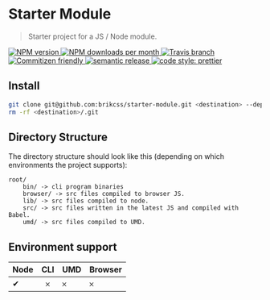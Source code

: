 # Starter Module

> Starter project for a JS / Node module.

<!-- Shields. -->
<p>
	<!-- NPM version. -->
	<a href="https://www.npmjs.com/package/@brikcss/starter-module">
		<img alt="NPM version" src="https://img.shields.io/npm/v/@brikcss/starter-module.svg?style=flat-square">
	</a>
	<!-- NPM downloads/month. -->
	<a href="https://www.npmjs.com/package/@brikcss/starter-module">
		<img alt="NPM downloads per month" src="https://img.shields.io/npm/dm/@brikcss/starter-module.svg?style=flat-square">
	</a>
	<!-- Travis branch. -->
	<a href="https://github.com/brikcss/starter-module/tree/master">
		<img alt="Travis branch" src="https://img.shields.io/travis/rust-lang/rust/master.svg?style=flat-square&label=master">
	</a>
	<!-- Commitizen friendly. -->
	<a href="http://commitizen.github.io/cz-cli/">
		<img alt="Commitizen friendly" src="https://img.shields.io/badge/commitizen-friendly-brightgreen.svg?style=flat-square">
	</a>
	<!-- Semantic release. -->
	<a href="https://github.com/semantic-release/semantic-release">
		<img alt="semantic release" src="https://img.shields.io/badge/%20%20%F0%9F%93%A6%F0%9F%9A%80-semantic--release-e10079.svg?style=flat-square">
	</a>
	<!-- Prettier code style. -->
	<a href="https://prettier.io/">
		<img alt="code style: prettier" src="https://img.shields.io/badge/code_style-prettier-ff69b4.svg?style=flat-square">
	</a>
	<!-- MIT License. -->
	<!-- <a href="https://choosealicense.com/licenses/mit/">
		<img alt="License" src="https://img.shields.io/npm/l/express.svg?style=flat-square">
	</a> -->
</p>

## Install

```sh
git clone git@github.com:brikcss/starter-module.git <destination> --depth=1
rm -rf <destination>/.git
```

## Directory Structure

The directory structure should look like this (depending on which environments the project supports):

```
root/
	bin/ -> cli program binaries
	browser/ -> src files compiled to browser JS.
	lib/ -> src files compiled to node.
	src/ -> src files written in the latest JS and compiled with Babel.
	umd/ -> src files compiled to UMD.
```

## Environment support

| Node   | CLI   | UMD   | Browser   |
|:-------|:-----:|:------|:----------|
| ✔      | 𐄂     | 𐄂     | 𐄂         |
